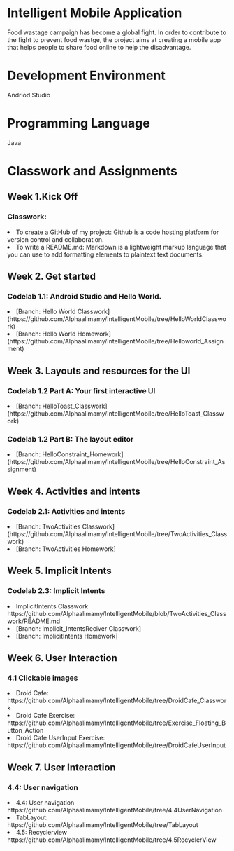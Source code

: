 # Intelligent Mobile Application
Food wastage campaigh has become a global fight. In order to contribute to the fight to prevent food wastge, the project aims at creating a mobile app that helps people to share food online to help the disadvantage.
# Development Environment
Andriod Studio
# Programming Language
Java

# Classwork and Assignments

## Week 1.Kick Off
### Classwork:
<li>To create a GitHub of my project: Github is a code hosting platform for version control and collaboration.
<li>To write a README.md: Markdown is a lightweight markup language that you can use to add formatting elements to plaintext text documents.

## Week 2. Get started
### Codelab 1.1: Android Studio and Hello World.<br>
<li>  [Branch: Hello World Classwork](https://github.com/Alphaalimamy/IntelligentMobile/tree/HelloWorldClasswork)

<li>  [Branch: Hello World Homework](https://github.com/Alphaalimamy/IntelligentMobile/tree/Helloworld_Assignment)

## Week 3. Layouts and resources for the UI
### Codelab 1.2 Part A: Your first interactive UI
<li>  [Branch: HelloToast_Classwork](https://github.com/Alphaalimamy/IntelligentMobile/tree/HelloToast_Classwork)
  
### Codelab 1.2 Part B: The layout editor
<li> [Branch: HelloConstraint_Homework](https://github.com/Alphaalimamy/IntelligentMobile/tree/HelloConstraint_Assignment)

## Week 4. Activities and intents
### Codelab 2.1: Activities and intents
<li>  [Branch: TwoActivities Classwork](https://github.com/Alphaalimamy/IntelligentMobile/tree/TwoActivities_Classwork)

<li>  [Branch: TwoActivities Homework]

## Week 5. Implicit Intents
### Codelab 2.3: Implicit Intents


<li> ImplicitIntents Classwork https://github.com/Alphaalimamy/IntelligentMobile/blob/TwoActivities_Classwork/README.md </li>

<li> [Branch: Implicit_IntentsReciver Classwork]
<li> [Branch: ImplicitIntents Homework]
  
  
## Week 6. User Interaction
### 4.1 Clickable images 

 <li> Droid Cafe: https://github.com/Alphaalimamy/IntelligentMobile/tree/DroidCafe_Classwork </li>
 <li> Droid Cafe Exercise:  https://github.com/Alphaalimamy/IntelligentMobile/tree/Exercise_Floating_Button_Action </li>
 <li> Droid Cafe UserInput Exercise:  https://github.com/Alphaalimamy/IntelligentMobile/tree/DroidCafeUserInput </li>
 
 
 ## Week 7. User Interaction
 ### 4.4: User navigation
 <li> 4.4: User navigation https://github.com/Alphaalimamy/IntelligentMobile/tree/4.4UserNavigation </li>
 <li>TabLayout: https://github.com/Alphaalimamy/IntelligentMobile/tree/TabLayout</li>
  <li> 4.5: Recyclerview https://github.com/Alphaalimamy/IntelligentMobile/tree/4.5RecyclerView</li>
 
